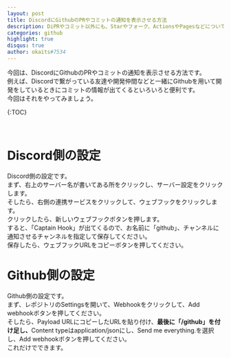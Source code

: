 ```yaml
---
layout: post
title: DiscordにGithubのPRやコミットの通知を表示させる方法
description: DiPRやコミット以外にも、Starやフォーク、ActionsやPagesなどについても通知してくれます。
categories: github
highlight: true
disqus: true
author: okaits#7534
---
```

今回は、DiscordにGithubのPRやコミットの通知を表示させる方法です。<br>
例えば、Discordで繋がっている友達や開発仲間などと一緒にGithubを用いて開発をしているときにコミットの情報が出てくるといろいろと便利です。<br>
今回はそれをやってみましょう。<br>

{:TOC}

<br>
<h1>Discord側の設定</h1>
Discord側の設定です。<br>
まず、右上のサーバー名が書いてある所をクリックし、サーバー設定をクリックします。<br>
そしたら、右側の連携サービスをクリックして、ウェブフックをクリックします。<br>
クリックしたら、新しいウェブフックボタンを押します。<br>
すると、「Captain Hook」が出てくるので、お名前に「github」、チャンネルに通知させるチャンネルを指定して保存してください。<br>
保存したら、ウェブフックURLをコピーボタンを押してください。<br>
<h1>Github側の設定</h1>
Github側の設定です。<br>
まず、レポジトリのSettingsを開いて、Webhookをクリックして、Add webhookボタンを押してください。<br>
そしたら、Payload URLにコピーしたURLを貼り付け、<b>最後に「/github」を付け足し、</b>Content typeはapplication/jsonにし、Send me everything.を選択し、Add webhookボタンを押してください。<br>
これだけでできます。<br>
